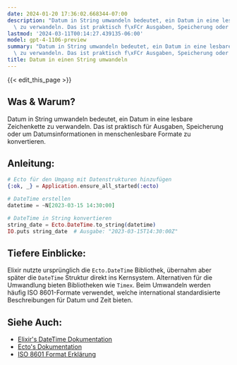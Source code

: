 ```yaml
---
date: 2024-01-20 17:36:02.668344-07:00
description: "Datum in String umwandeln bedeutet, ein Datum in eine lesbare Zeichenkette\
  \ zu verwandeln. Das ist praktisch f\xFCr Ausgaben, Speicherung oder um\u2026"
lastmod: '2024-03-11T00:14:27.439135-06:00'
model: gpt-4-1106-preview
summary: "Datum in String umwandeln bedeutet, ein Datum in eine lesbare Zeichenkette\
  \ zu verwandeln. Das ist praktisch f\xFCr Ausgaben, Speicherung oder um\u2026"
title: Datum in einen String umwandeln
---
```


{{< edit_this_page >}}

## Was & Warum?
Datum in String umwandeln bedeutet, ein Datum in eine lesbare Zeichenkette zu verwandeln. Das ist praktisch für Ausgaben, Speicherung oder um Datumsinformationen in menschenlesbare Formate zu konvertieren.

## Anleitung:
```elixir
# Ecto für den Umgang mit Datenstrukturen hinzufügen
{:ok, _} = Application.ensure_all_started(:ecto)

# DateTime erstellen
datetime = ~N[2023-03-15 14:30:00]

# DateTime in String konvertieren
string_date = Ecto.DateTime.to_string(datetime)
IO.puts string_date  # Ausgabe: "2023-03-15T14:30:00Z"
```

## Tiefere Einblicke:
Elixir nutzte ursprünglich die `Ecto.DateTime` Bibliothek, übernahm aber später die `DateTime` Struktur direkt ins Kernsystem. Alternativen für die Umwandlung bieten Bibliotheken wie `Timex`. Beim Umwandeln werden häufig ISO 8601-Formate verwendet, welche international standardisierte Beschreibungen für Datum und Zeit bieten.

## Siehe Auch:
- [Elixir's DateTime Dokumentation](https://hexdocs.pm/elixir/DateTime.html)
- [Ecto's Dokumentation](https://hexdocs.pm/ecto/Ecto.html)
- [ISO 8601 Format Erklärung](https://de.wikipedia.org/wiki/ISO_8601)
